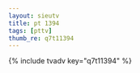 ```yaml
--- 
layout: sieutv
title: pt 1394
tags: [pttv]
thumb_re: q7t11394
---
```

{% include tvadv key="q7t11394" %} 

